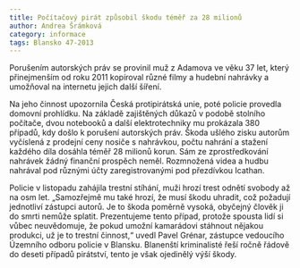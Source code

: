 ```yaml
---
title: Počítačový pirát způsobil škodu téměř za 28 milionů
author: Andrea Šrámková
category: informace
tags: Blansko 47-2013
---
```


Porušením autorských práv se provinil muž z Adamova ve věku 37 let, který přinejmenším od roku 2011 kopíroval různé filmy a hudební nahrávky a umožňoval na internetu jejich další šíření. 

Na jeho činnost upozornila Česká protipirátská unie, poté policie provedla domovní prohlídku. Na základě zajištěných důkazů v podobě stolního počítače, dvou notebooků a další elektrotechniky mu prokázala 380 případů, kdy došlo k porušení autorských práv. Škoda ušlého zisku autorům vyčíslená z prodejní ceny nosiče s nahrávkou, počtu nahrání a stažení každého díla dosáhla téměř 28 milionů korun. Sám ze zprostředkování nahrávek žádný finanční prospěch neměl. Rozmnožená videa a hudbu nahrával pod různými účty zaregistrovanými pod přezdívkou Icathan.

Policie v listopadu zahájila trestní stíhání, muži hrozí trest odnětí svobody až na osm let. „Samozřejmě mu také hrozí, že musí škodu uhradit, což požadují jednotliví zástupci autorů. Je to škoda poměrně vysoká, obyčejný člověk ji do smrti nemůže splatit. Prezentujeme tento případ, protože spousta lidí si vůbec neuvědomuje, že pokud umožní kamarádovi stáhnout nějakou produkci, už je to trestní činnost,“ uvedl Pavel Grénar, zástupce vedoucího Územního odboru policie v Blansku. Blanenští kriminalisté řeší ročně řádově do deseti případů pirátství, tento je však ojedinělý výší škody.